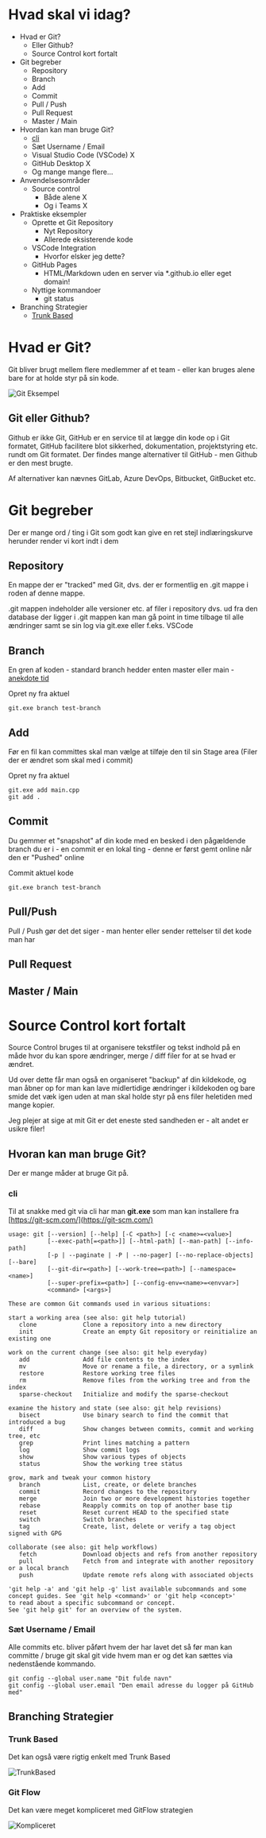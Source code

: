 # Hvad skal vi idag?

- Hvad er Git?
  - Eller Github?
  - Source Control kort fortalt
- Git begreber
  - Repository
  - Branch
  - Add
  - Commit
  - Pull / Push
  - Pull Request
  - Master / Main
- Hvordan kan man bruge Git?
  - [cli](#cli)
  - Sæt Username / Email
  - Visual Studio Code (VSCode) X
  - GitHub Desktop X
  - Og mange mange flere...
- Anvendelsesområder
  - Source control
    - Både alene X
    - Og i Teams X
- Praktiske eksempler
  - Oprette et Git Repository
    - Nyt Repository
    - Allerede eksisterende kode
  - VSCode Integration
    - Hvorfor elsker jeg dette?
  - GitHub Pages
    - HTML/Markdown uden en server via *.github.io eller eget domain!
  - Nyttige kommandoer
    - git status
- Branching Strategier
  - [Trunk Based](#trunk-based)

# Hvad er Git?

Git bliver brugt mellem flere medlemmer af et team - eller kan bruges alene bare for at holde styr på sin kode.

![Git Eksempel](img/distributed-vcs.png)

## Git eller Github?

Github er ikke Git, GitHub er en service til at lægge din kode op i Git formatet, GitHub facilitere blot sikkerhed, dokumentation, projektstyring etc. rundt om Git formatet. Der findes mange alternativer til GitHub - men Github er den mest brugte.

Af alternativer kan nævnes GitLab, Azure DevOps, Bitbucket, GitBucket etc.

# Git begreber

Der er mange ord / ting i Git som godt kan give en ret stejl indlæringskurve herunder render vi kort indt i dem

## Repository

En mappe der er "tracked" med Git, dvs. der er formentlig en .git mappe i roden af denne mappe.

.git mappen indeholder alle versioner etc. af filer i repository dvs. ud fra den database der ligger i .git mappen kan man gå point in time tilbage til alle ændringer samt se sin log via git.exe eller f.eks. VSCode

## Branch

En gren af koden - standard branch hedder enten master eller main - [anekdote tid](https://faktalink.dk/titelliste/slaveriet-i-usa/slaveriets-efterspil)

Opret ny fra aktuel
```
git.exe branch test-branch
```

## Add

Før en fil kan committes skal man vælge at tilføje den til sin Stage area (Filer der er ændret som skal med i commit)

Opret ny fra aktuel
```
git.exe add main.cpp
git add .
```

## Commit

Du gemmer et "snapshot" af din kode med en besked i den pågældende branch du er i - en commit er en lokal ting - denne er først gemt online når den er "Pushed" online

Commit aktuel kode
```
git.exe branch test-branch
```

## Pull/Push

Pull / Push gør det det siger - man henter eller sender rettelser til det kode man har

## Pull Request
## Master / Main

# Source Control kort fortalt

Source Control bruges til at organisere tekstfiler og tekst indhold på en måde hvor du kan spore ændringer, merge / diff filer for at se hvad er ændret.

Ud over dette får man også en organiseret "backup" af din kildekode, og man åbner op for man kan lave midlertidige ændringer i kildekoden og bare smide det væk igen uden at man skal holde styr på ens filer heletiden med mange kopier.

Jeg plejer at sige at mit Git er det eneste sted sandheden er - alt andet er usikre filer!

## Hvoran kan man bruge Git?

Der er mange måder at bruge Git på.

### cli

Til at snakke med git via cli har man **git.exe** som man kan installere fra [https://git-scm.com/](https://git-scm.com/)

```
usage: git [--version] [--help] [-C <path>] [-c <name>=<value>]
           [--exec-path[=<path>]] [--html-path] [--man-path] [--info-path]
           [-p | --paginate | -P | --no-pager] [--no-replace-objects] [--bare]
           [--git-dir=<path>] [--work-tree=<path>] [--namespace=<name>]
           [--super-prefix=<path>] [--config-env=<name>=<envvar>]
           <command> [<args>]

These are common Git commands used in various situations:

start a working area (see also: git help tutorial)
   clone             Clone a repository into a new directory
   init              Create an empty Git repository or reinitialize an existing one

work on the current change (see also: git help everyday)
   add               Add file contents to the index
   mv                Move or rename a file, a directory, or a symlink
   restore           Restore working tree files
   rm                Remove files from the working tree and from the index
   sparse-checkout   Initialize and modify the sparse-checkout

examine the history and state (see also: git help revisions)
   bisect            Use binary search to find the commit that introduced a bug
   diff              Show changes between commits, commit and working tree, etc
   grep              Print lines matching a pattern
   log               Show commit logs
   show              Show various types of objects
   status            Show the working tree status

grow, mark and tweak your common history
   branch            List, create, or delete branches
   commit            Record changes to the repository
   merge             Join two or more development histories together
   rebase            Reapply commits on top of another base tip
   reset             Reset current HEAD to the specified state
   switch            Switch branches
   tag               Create, list, delete or verify a tag object signed with GPG

collaborate (see also: git help workflows)
   fetch             Download objects and refs from another repository
   pull              Fetch from and integrate with another repository or a local branch
   push              Update remote refs along with associated objects

'git help -a' and 'git help -g' list available subcommands and some
concept guides. See 'git help <command>' or 'git help <concept>'
to read about a specific subcommand or concept.
See 'git help git' for an overview of the system.
```

### Sæt Username / Email

Alle commits etc. bliver påført hvem der har lavet det så før man kan committe / bruge git skal git vide hvem man er og det kan sættes via nedenstående kommando.

```
git config --global user.name "Dit fulde navn"
git config --global user.email "Den email adresse du logger på GitHub med"
```

## Branching Strategier

### Trunk Based

Det kan også være rigtig enkelt med Trunk Based

![TrunkBased](img/trunk-based-development-branching-strategy.png)

### Git Flow

Det kan være meget kompliceret med GitFlow strategien

![Kompliceret](img/gitflow-branching-strategy.png)
